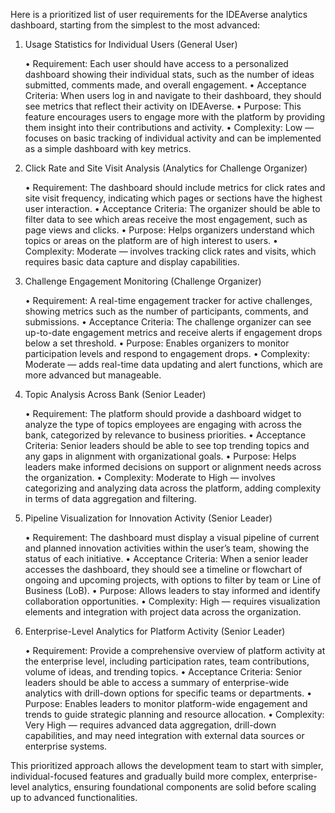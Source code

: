 Here is a prioritized list of user requirements for the IDEAverse analytics dashboard, starting from the simplest to the most advanced:

1. Usage Statistics for Individual Users (General User)

	•	Requirement: Each user should have access to a personalized dashboard showing their individual stats, such as the number of ideas submitted, comments made, and overall engagement.
	•	Acceptance Criteria: When users log in and navigate to their dashboard, they should see metrics that reflect their activity on IDEAverse.
	•	Purpose: This feature encourages users to engage more with the platform by providing them insight into their contributions and activity.
	•	Complexity: Low — focuses on basic tracking of individual activity and can be implemented as a simple dashboard with key metrics.

2. Click Rate and Site Visit Analysis (Analytics for Challenge Organizer)

	•	Requirement: The dashboard should include metrics for click rates and site visit frequency, indicating which pages or sections have the highest user interaction.
	•	Acceptance Criteria: The organizer should be able to filter data to see which areas receive the most engagement, such as page views and clicks.
	•	Purpose: Helps organizers understand which topics or areas on the platform are of high interest to users.
	•	Complexity: Moderate — involves tracking click rates and visits, which requires basic data capture and display capabilities.

3. Challenge Engagement Monitoring (Challenge Organizer)

	•	Requirement: A real-time engagement tracker for active challenges, showing metrics such as the number of participants, comments, and submissions.
	•	Acceptance Criteria: The challenge organizer can see up-to-date engagement metrics and receive alerts if engagement drops below a set threshold.
	•	Purpose: Enables organizers to monitor participation levels and respond to engagement drops.
	•	Complexity: Moderate — adds real-time data updating and alert functions, which are more advanced but manageable.

4. Topic Analysis Across Bank (Senior Leader)

	•	Requirement: The platform should provide a dashboard widget to analyze the type of topics employees are engaging with across the bank, categorized by relevance to business priorities.
	•	Acceptance Criteria: Senior leaders should be able to see top trending topics and any gaps in alignment with organizational goals.
	•	Purpose: Helps leaders make informed decisions on support or alignment needs across the organization.
	•	Complexity: Moderate to High — involves categorizing and analyzing data across the platform, adding complexity in terms of data aggregation and filtering.

5. Pipeline Visualization for Innovation Activity (Senior Leader)

	•	Requirement: The dashboard must display a visual pipeline of current and planned innovation activities within the user’s team, showing the status of each initiative.
	•	Acceptance Criteria: When a senior leader accesses the dashboard, they should see a timeline or flowchart of ongoing and upcoming projects, with options to filter by team or Line of Business (LoB).
	•	Purpose: Allows leaders to stay informed and identify collaboration opportunities.
	•	Complexity: High — requires visualization elements and integration with project data across the organization.

6. Enterprise-Level Analytics for Platform Activity (Senior Leader)

	•	Requirement: Provide a comprehensive overview of platform activity at the enterprise level, including participation rates, team contributions, volume of ideas, and trending topics.
	•	Acceptance Criteria: Senior leaders should be able to access a summary of enterprise-wide analytics with drill-down options for specific teams or departments.
	•	Purpose: Enables leaders to monitor platform-wide engagement and trends to guide strategic planning and resource allocation.
	•	Complexity: Very High — requires advanced data aggregation, drill-down capabilities, and may need integration with external data sources or enterprise systems.

This prioritized approach allows the development team to start with simpler, individual-focused features and gradually build more complex, enterprise-level analytics, ensuring foundational components are solid before scaling up to advanced functionalities.
